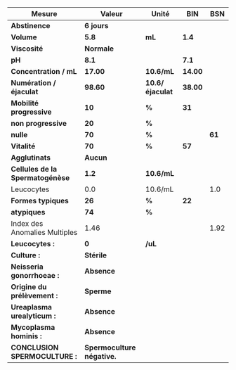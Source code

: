|              Mesure             |           Valeur          |      Unité      |   BIN   |  BSN |
|---------------------------------|---------------------------|-----------------|---------|------|
|          **Abstinence**         |        **6 jours**        |                 |         |      |
|            **Volume**           |          **5.8**          |      **mL**     | **1.4** |      |
|          **Viscosité**          |        **Normale**        |                 |         |      |
|              **pH**             |          **8.1**          |                 | **7.1** |      |
|      **Concentration / mL**     |         **17.00**         |   **10.6/mL**   |**14.00**|      |
|    **Numération / éjaculat**    |         **98.60**         |**10.6/éjaculat**|**38.00**|      |
|     **Mobilité progressive**    |           **10**          |      **%**      |  **31** |      |
|       **non progressive**       |           **20**          |      **%**      |         |      |
|            **nulle**            |           **70**          |      **%**      |         |**61**|
|           **Vitalité**          |           **70**          |      **%**      |  **57** |      |
|         **Agglutinats**         |         **Aucun**         |                 |         |      |
|**Cellules de la Spermatogénèse**|          **1.2**          |   **10.6/mL**   |         |      |
|            Leucocytes           |            0.0            |     10.6/mL     |         |  1.0 |
|       **Formes typiques**       |           **26**          |      **%**      |  **22** |      |
|          **atypiques**          |           **74**          |      **%**      |         |      |
|  Index des Anomalies Multiples  |            1.46           |                 |         | 1.92 |
|         **Leucocytes :**        |           **0**           |     **/uL**     |         |      |
|          **Culture :**          |        **Stérile**        |                 |         |      |
|   **Neisseria gonorrhoeae :**   |        **Absence**        |                 |         |      |
|   **Origine du prélèvement :**  |         **Sperme**        |                 |         |      |
|   **Ureaplasma urealyticum :**  |        **Absence**        |                 |         |      |
|     **Mycoplasma hominis :**    |        **Absence**        |                 |         |      |
|  **CONCLUSION SPERMOCULTURE :** |**Spermoculture négative.**|                 |         |      |